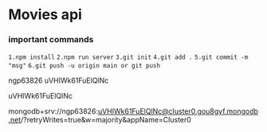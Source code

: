 # Movies api
### important commands
`1.npm install`
`2.npm run server`
`3.git init`
`4.git add .`
`5.git commit -m "msg"`
`6.git push -u origin main or git push`


ngp63826
uVHIWk61FuElQlNc

uVHIWk61FuElQlNc

mongodb+srv://ngp63826:uVHIWk61FuElQlNc@cluster0.gou8gyf.mongodb.net/?retryWrites=true&w=majority&appName=Cluster0